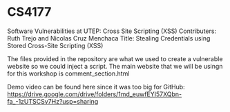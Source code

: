 # CS4177
Software Vulnerabilities at UTEP: Cross Site Scripting (XSS)
Contributers: Ruth Trejo and Nicolas Cruz Menchaca
Title: Stealing Credentials using Stored Cross-Site Scripting (XSS)

The files provided in the repository are what we used to create a vulnerable website so we could inject a script.
The main website that we will be usingn for this workshop is comment_section.html

Demo video can be found here since it was too big for GitHub: https://drive.google.com/drive/folders/1md_euwfEYI57XQbn-fa_-1zUTSCSv7Hz?usp=sharing
